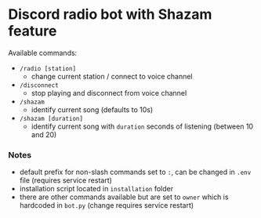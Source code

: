 # Discord radio bot with Shazam feature

Available commands:
* `/radio [station]`
    * change current station / connect to voice channel
* `/disconnect`
    * stop playing and disconnect from voice channel
* `/shazam`
    * identify current song (defaults to 10s)
* `/shazam [duration]`
    * identify current song with `duration` seconds of listening (between 10 and 20)

### Notes
* default prefix for non-slash commands set to `:`, can be changed in `.env` file (requires service restart)
* installation script located in `installation` folder
* there are other commands available but are set to `owner` which is hardcoded in `bot.py` (change requires service restart)